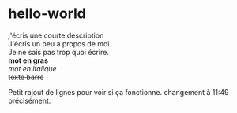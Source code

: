 # hello-world
j'écris une courte description  
J'écris un peu à propos de moi.  
Je ne sais pas trop quoi écrire.  
**mot en gras**  
*mot en italique*  
~~texte barré~~  

Petit rajout de lignes pour voir si ça fonctionne.
changement à 11:49 précisément.
